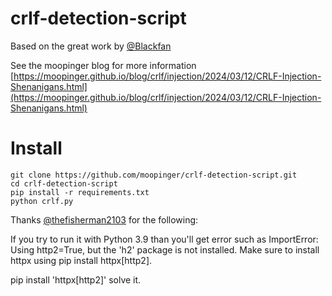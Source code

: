 # crlf-detection-script

Based on the great work by [@Blackfan](https://github.com/blackfan) 

See the moopinger blog for more information [https://moopinger.github.io/blog/crlf/injection/2024/03/12/CRLF-Injection-Shenanigans.html](https://moopinger.github.io/blog/crlf/injection/2024/03/12/CRLF-Injection-Shenanigans.html)

# Install

```
git clone https://github.com/moopinger/crlf-detection-script.git
cd crlf-detection-script
pip install -r requirements.txt
python crlf.py
```

Thanks [@thefisherman2103](https://github.com/thefisherman2103) for the following:

If you try to run it with Python 3.9 than you'll get error such as
ImportError: Using http2=True, but the 'h2' package is not installed. Make sure to install httpx using pip install httpx[http2].

pip install 'httpx[http2]' solve it.
